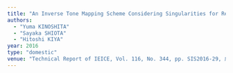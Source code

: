```yaml
---
title: "An Inverse Tone Mapping Scheme Considering Singularities for Reinhard\\\\\\'s Global Operator"
authors:
  - "Yuma KINOSHITA"
  - "Sayaka SHIOTA"
  - "Hitoshi KIYA"
year: 2016
type: "domestic"
venue: "Technical Report of IEICE, Vol. 116, No. 344, pp. SIS2016-29, 広島市立大学サテライトキャンパス, 2016-12-08."
---
```

